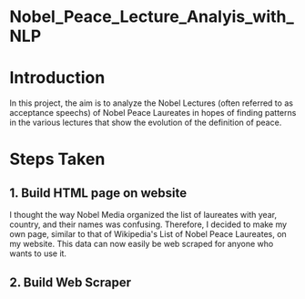 # Nobel_Peace_Lecture_Analyis_with_NLP

# Introduction

In this project, the aim is to analyze the Nobel Lectures (often referred to as acceptance speechs) of Nobel Peace Laureates in hopes of finding patterns in the various lectures that show the evolution of the definition of peace.

# Steps Taken

## 1. Build HTML page on website
I thought the way Nobel Media organized the list of laureates with year, country, and their names was confusing. Therefore, I decided to make my own page, similar to that of Wikipedia's List of Nobel Peace Laureates, on my website. This data can now easily be web scraped for anyone who wants to use it.

## 2. Build Web Scraper

